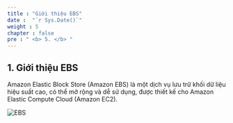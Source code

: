 ```yaml
---
title : "Giới thiệu EBS"
date :  "`r Sys.Date()`" 
weight : 5 
chapter : false
pre : " <b> 5. </b> "
---
```


## 1. Giới thiệu EBS

Amazon Elastic Block Store (Amazon EBS) là một dịch vụ lưu trữ khối dữ liệu hiệu suất cao, có thể mở rộng và dễ sử dụng, được thiết kế cho Amazon Elastic Compute Cloud (Amazon EC2).

![EBS](/images/5-EBS/ebs.png?featherlight=false&width=60pc)
